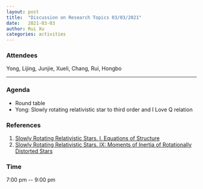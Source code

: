 ```yaml
---
layout: post
title:  "Discussion on Research Topics 03/03/2021"
date:   2021-03-03
author: Rui Xu
categories: activities
---
```



### Attendees

Yong, Lijing, Junjie, Xueli, Chang, Rui, Hongbo

---

### Agenda

- Round table
- Yong: Slowly rotating relativistic star to third order and I Love Q relation 


### References

1. [Slowly Rotating Relativistic Stars. I. Equations of Structure](https://ui.adsabs.harvard.edu/abs/1967ApJ...150.1005H/abstract)
2. [Slowly Rotating Relativistic Stars. IX: Moments of Inertia of Rotationally Distorted Stars](https://ui.adsabs.harvard.edu/abs/1973Ap%26SS..24..385H/abstract)




### Time

7:00 pm -- 9:00 pm
